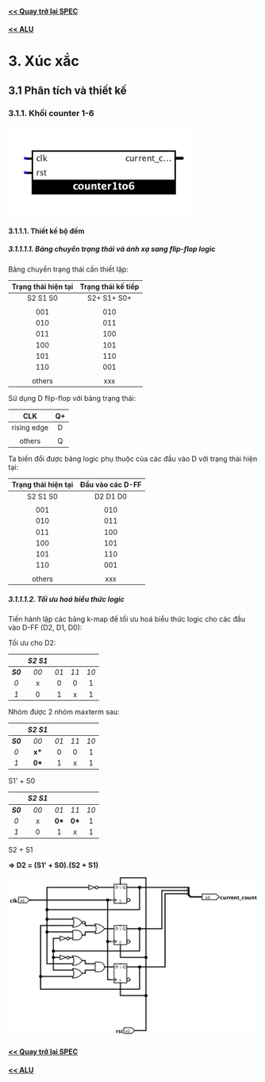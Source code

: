 #### [<< Quay trở lại SPEC](./README.md)

#### [<< ALU](./ALU.md)

# 3. Xúc xắc

## 3.1 Phân tích và thiết kế

### 3.1.1. Khối counter 1-6

![](./images/xx/counter1to6_block.png)

#### 3.1.1.1. Thiết kế bộ đếm

##### 3.1.1.1.1. Bảng chuyển trạng thái và ánh xạ sang flip-flop logic

Bảng chuyển trạng thái cần thiết lập:

|Trạng thái hiện tại|Trạng thái kế tiếp|
|:--:|:--:|
|S2 S1 S0|S2+ S1+ S0+|
|||
|001|010|
|010|011|
|011|100|
|100|101|
|101|110|
|110|001|
|||
|others|xxx|

Sử dụng D flip-flop với bảng trạng thái:

|CLK|Q+|
|:--:|:--:|
|rising edge|D|
|||
|others|Q|

Ta biến đổi được bảng logic phụ thuộc của các đầu vào D với trạng thái hiện tại:

|Trạng thái hiện tại|Đầu vào các D-FF|
|:--:|:--:|
|S2 S1 S0|D2 D1 D0|
|||
|001|010|
|010|011|
|011|100|
|100|101|
|101|110|
|110|001|
|||
|others|xxx|

##### 3.1.1.1.2. Tối ưu hoá biểu thức logic

Tiến hành lập các bảng k-map để tối ưu hoá biểu thức logic cho các đầu vào D-FF (D2, D1, D0):

Tối ưu cho D2:

||_S2 S1_||||
|:-:|:-:|:-:|:-:|:-:|
|___S0___|_00_|_01_|_11_|_10_|
|_0_|x|0|0|1|
|_1_|0|1|x|1|

Nhóm được 2 nhóm maxterm sau:

||_S2 S1_||||
|:-:|:-:|:-:|:-:|:-:|
|___S0___|_00_|_01_|_11_|_10_|
|_0_|__x*__|0|0|1|
|_1_|__0*__|1|x|1|

S1' + S0

||_S2 S1_||||
|:-:|:-:|:-:|:-:|:-:|
|___S0___|_00_|_01_|_11_|_10_|
|_0_|x|__0*__|__0*__|1|
|_1_|0|1|x|1|

S2 + S1

__=> D2 = (S1' + S0).(S2 + S1)__

![](./images/xx/counter1to6.png)


#### [<< Quay trở lại SPEC](./README.md)

#### [<< ALU](./ALU.md)
